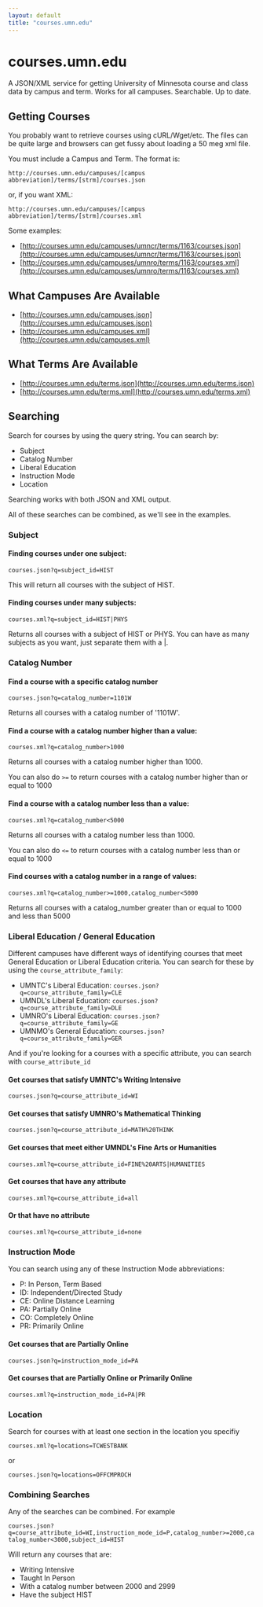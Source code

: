 ```yaml
---
layout: default
title: "courses.umn.edu"
---
```


# courses.umn.edu

A JSON/XML service for getting University of Minnesota course and class data by campus and term. Works for all campuses. Searchable. Up to date.

## Getting Courses

You probably want to retrieve courses using cURL/Wget/etc. The files can be quite large and browsers can get fussy about loading a 50 meg xml file.

You must include a Campus and Term. The format is:

`http://courses.umn.edu/campuses/[campus abbreviation]/terms/[strm]/courses.json`

or, if you want XML:

`http://courses.umn.edu/campuses/[campus abbreviation]/terms/[strm]/courses.xml`

Some examples:

- [http://courses.umn.edu/campuses/umncr/terms/1163/courses.json](http://courses.umn.edu/campuses/umncr/terms/1163/courses.json)
- [http://courses.umn.edu/campuses/umnro/terms/1163/courses.xml](http://courses.umn.edu/campuses/umnro/terms/1163/courses.xml)

## What Campuses Are Available

- [http://courses.umn.edu/campuses.json](http://courses.umn.edu/campuses.json)
- [http://courses.umn.edu/campuses.xml](http://courses.umn.edu/campuses.xml)

## What Terms Are Available

- [http://courses.umn.edu/terms.json](http://courses.umn.edu/terms.json)
- [http://courses.umn.edu/terms.xml](http://courses.umn.edu/terms.xml)

## Searching

Search for courses by using the query string. You can search by:

- Subject
- Catalog Number
- Liberal Education
- Instruction Mode
- Location

Searching works with both JSON and XML output.

All of these searches can be combined, as we'll see in the examples.

### Subject

#### Finding courses under one subject:

`courses.json?q=subject_id=HIST`

This will return all courses with the subject of HIST.

#### Finding courses under many subjects:

`courses.xml?q=subject_id=HIST|PHYS`

Returns all courses with a subject of HIST or PHYS. You can have as many subjects as you want, just separate them with a \|.

### Catalog Number

#### Find a course with a specific catalog number

`courses.json?q=catalog_number=1101W`

Returns all courses with a catalog number of '1101W'.

#### Find a course with a catalog number higher than a value:

`courses.xml?q=catalog_number>1000`

Returns all courses with a catalog number higher than 1000. 

You can also do `>=` to return courses with a catalog number higher than or equal to 1000

#### Find a course with a catalog number less than a value:

`courses.xml?q=catalog_number<5000`

Returns all courses with a catalog number less than 1000. 

You can also do `<=` to return courses with a catalog number less than or equal to 1000

#### Find courses with a catalog number in a range of values:

`courses.xml?q=catalog_number>=1000,catalog_number<5000`

Returns all courses with a catalog_number greater than or equal to 1000 and less than 5000

### Liberal Education / General Education

Different campuses have different ways of identifying courses that meet General Education or Liberal Education criteria. You can search for these by using the `course_attribute_family`:

- UMNTC's Liberal Education: `courses.json?q=course_attribute_family=CLE`
- UMNDL's Liberal Education: `courses.json?q=course_attribute_family=DLE`
- UMNRO's Liberal Education: `courses.json?q=course_attribute_family=GE`
- UMNMO's General Education: `courses.json?q=course_attribute_family=GER`

And if you're looking for a courses with a specific attribute, you can search with `course_attribute_id`

#### Get courses that satisfy UMNTC's Writing Intensive

`courses.json?q=course_attribute_id=WI`

#### Get courses that satisfy UMNRO's Mathematical Thinking

`courses.json?q=course_attribute_id=MATH%20THINK`

#### Get courses that meet either UMNDL's Fine Arts or Humanities

`courses.xml?q=course_attribute_id=FINE%20ARTS|HUMANITIES`

#### Get courses that have any attribute

`courses.xml?q=course_attribute_id=all`

#### Or that have no attribute

`courses.xml?q=course_attribute_id=none`

### Instruction Mode

You can search using any of these Instruction Mode abbreviations:

- P: In Person, Term Based
- ID: Independent/Directed Study
- CE: Online Distance Learning
- PA: Partially Online
- CO: Completely Online
- PR: Primarily Online

#### Get courses that are Partially Online

`courses.json?q=instruction_mode_id=PA`

#### Get courses that are Partially Online or Primarily Online

`courses.xml?q=instruction_mode_id=PA|PR`

### Location

Search for courses with at least one section in the location you specifiy

`courses.xml?q=locations=TCWESTBANK`

or

`courses.json?q=locations=OFFCMPROCH`

### Combining Searches

Any of the searches can be combined. For example

`courses.json?q=course_attribute_id=WI,instruction_mode_id=P,catalog_number>=2000,catalog_number<3000,subject_id=HIST`

Will return any courses that are:

- Writing Intensive
- Taught In Person
- With a catalog number between 2000 and 2999
- Have the subject HIST

